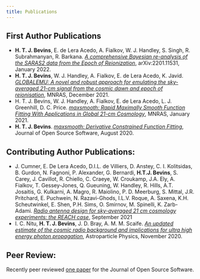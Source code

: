```yaml
---
title: Publications
---
```


## First Author Publications

- **H. T. J. Bevins**, E. de Lera Acedo, A. Fialkov, W. J. Handley, S. Singh, R. Subrahmanyan, R. Barkana.
[*A comprehensive Bayesian re-analysis of the SARAS2 data from the Epoch
of Reionization*](https://arxiv.org/abs/2201.11531), arXiv:2201.11531, January 2022.
- **H. T. J. Bevins**, W. J. Handley, A. Fialkov, E. de Lera Acedo, K. Javid. [*GLOBALEMU: A novel and robust
approach for emulating the sky-averaged 21-cm signal from the cosmic dawn and epoch of
reionisation*](https://doi.org/10.1093/mnras/stab2737), MNRAS, December 2021.
- H. T. J. Bevins, W. J. Handley, A. Fialkov, E. de Lera Acedo, L. J. Greenhill, D. C. Price.
[*maxsmooth: Rapid Maximally Smooth Function Fitting With Applications in Global
21-cm Cosmology*](https://doi.org/10.1093/mnras/stab152), MNRAS, January 2021.
- **H. T. J. Bevins**. [*maxsmooth: Derivative Constrained Function Fitting*](https://joss.theoj.org/papers/10.21105/joss.02596),
Journal of Open Source Software, August 2020.

## Contributing Author Publications:

- J. Cumner, E. De Lera Acedo, D.I.L. de Villiers, D. Anstey, C. I. Kolitsidas, B. Gurdon, N. Fagnoni, P. Alexander, G. Bernardi, **H.T.J. Bevins**, S. Carey, J. Cavillot, R. Chiello, C. Craeye, W. Croukamp, J.A. Ely, A. Fialkov, T. Gessey-Jones, Q. Gueuning, W. Handley, R. Hills, A.T. Josaitis, G. Kulkarni, A. Magro, R. Maiolino, P. D. Meerburg, S. Mittal, J.R. Pritchard, E. Puchwein, N. Razavi-Ghods, I.L.V. Roque, A. Saxena, K.H. Scheutwinkel, E. Shen, P.H. Sims, O. Smirnov, M. Spinelli, K. Zarb-Adami. [*Radio antenna design for sky-averaged 21 cm cosmology experiments: the REACH case*](https://ui.adsabs.harvard.edu/abs/2021arXiv210910098C/abstract), September 2021
- I. C. Nitu, **H. T. J. Bevins**, J. D. Bray, A. M. M. Scaife.
[*An updated estimate of the cosmic radio background and implications
for ultra high energy photon propagation*](https://doi.org/10.1016/j.astropartphys.2020.102532),
Astroparticle Physics, November 2020.

## Peer Review:

Recently peer reviewed [one paper](https://github.com/openjournals/joss-reviews/issues/3859)
for the Journal of Open Source Software.
